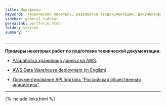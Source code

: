```yaml
---
title: Портфолио
keywords: технический писатель, разработка техдокументации, документирование API, технический писатель фриланс, технический писатель на подряд
sidebar: general_sidebar
permalink: portfolio.html
folder: stories
summary: ""
---
```


***

**Примеры некоторых работ по подготовке технической документации:**

- [Разработка хранилища данных на AWS](https://techwritex.github.io/aws_docs/).

- [AWS Data Warehouse deployment (in English)](https://techwritex.github.io/aws_docs_en/).

- [Документирование API портала "Российская общественная инициатива"](https://techwritex.github.io/roi_api/).

***

<!-- **Художественные произведения:**

- [Dobrastika - сборник коротких фантастических рассказов для детей](https://techwritex.github.io/dobrastika/). -->


{% include links.html %}
